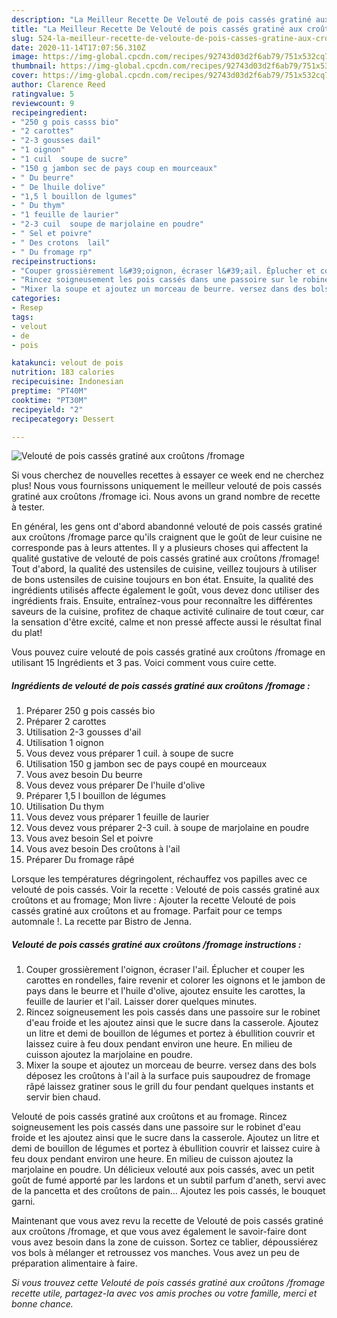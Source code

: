 ```yaml
---
description: "La Meilleur Recette De Velouté de pois cassés gratiné aux croûtons /fromage"
title: "La Meilleur Recette De Velouté de pois cassés gratiné aux croûtons /fromage"
slug: 524-la-meilleur-recette-de-veloute-de-pois-casses-gratine-aux-croutons-fromage
date: 2020-11-14T17:07:56.310Z
image: https://img-global.cpcdn.com/recipes/92743d03d2f6ab79/751x532cq70/veloute-de-pois-casses-gratine-aux-croutons-fromage-photo-principale-de-la-recette.jpg
thumbnail: https://img-global.cpcdn.com/recipes/92743d03d2f6ab79/751x532cq70/veloute-de-pois-casses-gratine-aux-croutons-fromage-photo-principale-de-la-recette.jpg
cover: https://img-global.cpcdn.com/recipes/92743d03d2f6ab79/751x532cq70/veloute-de-pois-casses-gratine-aux-croutons-fromage-photo-principale-de-la-recette.jpg
author: Clarence Reed
ratingvalue: 5
reviewcount: 9
recipeingredient:
- "250 g pois casss bio"
- "2 carottes"
- "2-3 gousses dail"
- "1 oignon"
- "1 cuil  soupe de sucre"
- "150 g jambon sec de pays coup en mourceaux"
- " Du beurre"
- " De lhuile dolive"
- "1,5 l bouillon de lgumes"
- " Du thym"
- "1 feuille de laurier"
- "2-3 cuil  soupe de marjolaine en poudre"
- " Sel et poivre"
- " Des crotons  lail"
- " Du fromage rp"
recipeinstructions:
- "Couper grossièrement l&#39;oignon, écraser l&#39;ail. Éplucher et couper les carottes en rondelles, faire revenir et colorer les oignons et le jambon de pays dans le beurre et l&#39;huile d&#39;olive, ajoutez ensuite les carottes, la feuille de laurier et l&#39;ail. Laisser dorer quelques minutes."
- "Rincez soigneusement les pois cassés dans une passoire sur le robinet d&#39;eau froide et les ajoutez ainsi que le sucre dans la casserole. Ajoutez un litre et demi de bouillon de légumes et portez à ébullition couvrir et laissez cuire à feu doux pendant environ une heure. En milieu de cuisson ajoutez la marjolaine en poudre."
- "Mixer la soupe et ajoutez un morceau de beurre. versez dans des bols déposez les croûtons à l&#39;ail à la surface puis saupoudrez de fromage râpé laissez gratiner sous le grill du four pendant quelques instants et servir bien chaud."
categories:
- Resep
tags:
- velout
- de
- pois

katakunci: velout de pois 
nutrition: 183 calories
recipecuisine: Indonesian
preptime: "PT40M"
cooktime: "PT30M"
recipeyield: "2"
recipecategory: Dessert

---
```



![Velouté de pois cassés gratiné aux croûtons /fromage](https://img-global.cpcdn.com/recipes/92743d03d2f6ab79/751x532cq70/veloute-de-pois-casses-gratine-aux-croutons-fromage-photo-principale-de-la-recette.jpg)

Si vous cherchez de nouvelles recettes à essayer ce week end ne cherchez plus! Nous vous fournissons uniquement le meilleur velouté de pois cassés gratiné aux croûtons /fromage ici. Nous avons un grand nombre de recette à tester.

En général, les gens ont d'abord abandonné velouté de pois cassés gratiné aux croûtons /fromage parce qu'ils craignent que le goût de leur cuisine ne corresponde pas à leurs attentes. Il y a plusieurs choses qui affectent la qualité gustative de velouté de pois cassés gratiné aux croûtons /fromage! Tout d'abord, la qualité des ustensiles de cuisine, veillez toujours à utiliser de bons ustensiles de cuisine toujours en bon état. Ensuite, la qualité des ingrédients utilisés affecte également le goût, vous devez donc utiliser des ingrédients frais. Ensuite, entraînez-vous pour reconnaître les différentes saveurs de la cuisine, profitez de chaque activité culinaire de tout cœur, car la sensation d'être excité, calme et non pressé affecte aussi le résultat final du plat!

<!--inarticleads1-->

Vous pouvez cuire velouté de pois cassés gratiné aux croûtons /fromage en utilisant 15 Ingrédients et 3 pas. Voici comment vous cuire cette.

##### Ingrédients de velouté de pois cassés gratiné aux croûtons /fromage :

1. Préparer 250 g pois cassés bio
1. Préparer 2 carottes
1. Utilisation 2-3 gousses d&#39;ail
1. Utilisation 1 oignon
1. Vous devez vous préparer 1 cuil. à soupe de sucre
1. Utilisation 150 g jambon sec de pays coupé en mourceaux
1. Vous avez besoin  Du beurre
1. Vous devez vous préparer  De l&#39;huile d&#39;olive
1. Préparer 1,5 l bouillon de légumes
1. Utilisation  Du thym
1. Vous devez vous préparer 1 feuille de laurier
1. Vous devez vous préparer 2-3 cuil. à soupe de marjolaine en poudre
1. Vous avez besoin  Sel et poivre
1. Vous avez besoin  Des croûtons à l&#39;ail
1. Préparer  Du fromage râpé


Lorsque les températures dégringolent, réchauffez vos papilles avec ce velouté de pois cassés. Voir la recette : Velouté de pois cassés gratiné aux croûtons et au fromage; Mon livre : Ajouter la recette Velouté de pois cassés gratiné aux croûtons et au fromage. Parfait pour ce temps automnale !. La recette par Bistro de Jenna. 

<!--inarticleads2-->

##### Velouté de pois cassés gratiné aux croûtons /fromage instructions :

1. Couper grossièrement l&#39;oignon, écraser l&#39;ail. Éplucher et couper les carottes en rondelles, faire revenir et colorer les oignons et le jambon de pays dans le beurre et l&#39;huile d&#39;olive, ajoutez ensuite les carottes, la feuille de laurier et l&#39;ail. Laisser dorer quelques minutes.
1. Rincez soigneusement les pois cassés dans une passoire sur le robinet d&#39;eau froide et les ajoutez ainsi que le sucre dans la casserole. Ajoutez un litre et demi de bouillon de légumes et portez à ébullition couvrir et laissez cuire à feu doux pendant environ une heure. En milieu de cuisson ajoutez la marjolaine en poudre.
1. Mixer la soupe et ajoutez un morceau de beurre. versez dans des bols déposez les croûtons à l&#39;ail à la surface puis saupoudrez de fromage râpé laissez gratiner sous le grill du four pendant quelques instants et servir bien chaud.


Velouté de pois cassés gratiné aux croûtons et au fromage. Rincez soigneusement les pois cassés dans une passoire sur le robinet d&#39;eau froide et les ajoutez ainsi que le sucre dans la casserole. Ajoutez un litre et demi de bouillon de légumes et portez à ébullition couvrir et laissez cuire à feu doux pendant environ une heure. En milieu de cuisson ajoutez la marjolaine en poudre. Un délicieux velouté aux pois cassés, avec un petit goût de fumé apporté par les lardons et un subtil parfum d&#39;aneth, servi avec de la pancetta et des croûtons de pain… Ajoutez les pois cassés, le bouquet garni. 

<!--inarticleads1-->

<p>
Maintenant que vous avez revu la recette de Velouté de pois cassés gratiné aux croûtons /fromage, et que vous avez également le savoir-faire dont vous avez besoin dans la zone de cuisson. Sortez ce tablier, dépoussiérez vos bols à mélanger et retroussez vos manches. Vous avez un peu de préparation alimentaire à faire.
</p>

<p>
<i>Si vous trouvez cette Velouté de pois cassés gratiné aux croûtons /fromage recette utile, partagez-la avec vos amis proches ou votre famille, merci et bonne chance.</i>
</p>
